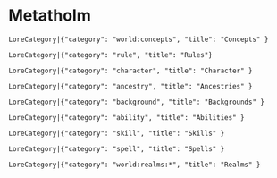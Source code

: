 # Metatholm

`LoreCategory|{"category": "world:concepts", "title": "Concepts" }`

`LoreCategory|{"category": "rule", "title": "Rules"}`

`LoreCategory|{"category": "character", "title": "Character" }`

`LoreCategory|{"category": "ancestry", "title": "Ancestries" }`

`LoreCategory|{"category": "background", "title": "Backgrounds" }`

`LoreCategory|{"category": "ability", "title": "Abilities" }`

`LoreCategory|{"category": "skill", "title": "Skills" }`

`LoreCategory|{"category": "spell", "title": "Spells" }`

`LoreCategory|{"category": "world:realms:*", "title": "Realms" }`